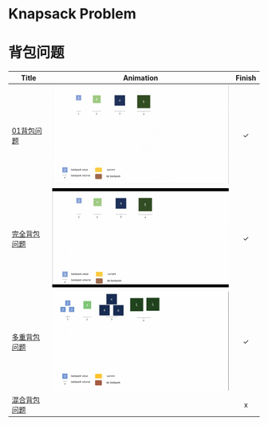 # Knapsack Problem
# 背包问题

|Title|Animation|Finish|
|--------|--------------------|:-:|
|[01背包问题](backpack_1/code.md)|![](backpack_1/背包_1_动画_small.gif)|&check;|
|[完全背包问题](backpack_2/code.md)|![](backpack_2/背包_2_动画_small.gif)|&check;|
|[多重背包问题](backpack_3/code.md)|![](backpack_3/背包_3_动画_small.gif)|&check;|
|[混合背包问题](backpack_4/code.md)||x|